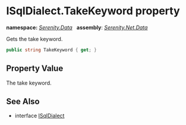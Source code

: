 # ISqlDialect.TakeKeyword property
**namespace:** *[Serenity.Data](../../README.md#serenity.data-namespace)*   **assembly**: *[Serenity.Net.Data](../../README.md)*

Gets the take keyword.

```csharp
public string TakeKeyword { get; }
```

## Property Value

The take keyword.

## See Also

* interface [ISqlDialect](../ISqlDialect.md)